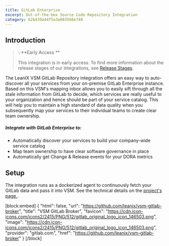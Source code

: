 ```yaml
---
title: GitLab Enterprise
excerpt: Out-of-the-box Source Code Repository Integration
category: 62b439a44f5a3e003566e740
---
```


## Introduction

> :bulb:**Early Access **
>
> This integration is in early access. To find more information about the release stages of our integrations, see [Release Stages](https://docs-vsm.leanix.net/docs/release-stages).

The LeanIX VSM GitLab Repository integration offers an easy way to auto-discover all your services from your on-premise GitLab Enterprise instance. Based on this VSM's mapping inbox allows you to easily sift through all the stale information from GitLab to decide, which services are really useful to your organization and hence should be part of your service catalog. This will help you to maintain a high standard of data quality when you subsequently map your services to their individual teams to create clear team ownership.

##### Integrate with GitLab Enterprise to:

- Automatically discover your services to build your company-wide service catalog
- Map team ownership to have clear software governance in place
- Automatically get Change & Release events for your DORA metrics

## Setup

The integration runs as a dockerized agent to continuously fetch your GitLab data and pass it into VSM. See the technical details on the [project's page.](https://github.com/leanix/vsm-gitlab-broker).


[block:embed]
{
"html": false,
"url": "https://github.com/leanix/vsm-gitlab-broker",
"title": "VSM GitLab Broker",
"favicon": "https://cdn.icon-icons.com/icons2/2415/PNG/512/gitlab_original_logo_icon_146503.png",
"image": "https://cdn.icon-icons.com/icons2/2415/PNG/512/gitlab_original_logo_icon_146503.png",
"provider": "gitlab.com",
"href": "https://github.com/leanix/vsm-gitlab-broker"
}
[/block]





